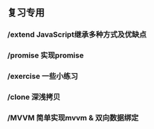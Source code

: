 ## 复习专用

### /extend JavaScript继承多种方式及优缺点

### /promise 实现promise

### /exercise 一些小练习

### /clone 深浅拷贝

### /MVVM 简单实现mvvm & 双向数据绑定
